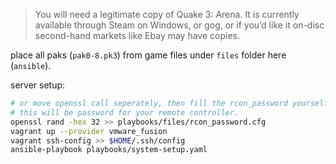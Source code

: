 > You will need a legitimate copy of Quake 3: Arena. It is currently available through Steam on Windows, or gog, or if you’d like it on-disc second-hand markets like Ebay may have copies.

place all paks (`pak0-8.pk3`) from game files under `files` folder here (`ansible`).

server setup:
```bash
# or move openssl call seperately, then fill the rcon_password yourself. or use a password of your own instead of random generated one.
# this will be password for your remote controller.
openssl rand -hex 32 >> playbooks/files/rcon_password.cfg 
vagrant up --provider vmware_fusion
vagrant ssh-config >> $HOME/.ssh/config
ansible-playbook playbooks/system-setup.yaml
```